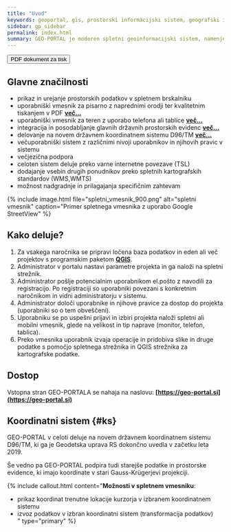 ```yaml
---
title: "Uvod"
keywords: geoportal, gis, prostorski informacijski sistem, geografski informacijski sistem, značilnosti, koordinatni sistem, postopek, dostop
sidebar: gp_sidebar
permalink: index.html
summary: GEO-PORTAL je moderen spletni geoinformacijski sistem, namenjen podjetjem, javnim ustanovam in drugim organizacijam, za delo s prostorskimi podatki v pisarni in na terenu.
---
```

<a target="_blank" rel="noopener" class="noCrossRef" href="/pdf/predstavitev.pdf"><button type="button" class="btn btn-default" aria-label="Left Align"><span class="glyphicon glyphicon-download-alt" aria-hidden="true"></span> PDF dokument za tisk</button></a>
## Glavne značilnosti

- prikaz in urejanje prostorskih podatkov v spletnem brskalniku
- uporabniški vmesnik za pisarno z naprednimi orodji ter kvalitetnim tiskanjem v PDF **[več...](sklopi.html#2-spletni-vmesnik)**
- uporabniški vmesnik za teren z uporabo telefona ali tablice **[več...](sklopi.html#3-mobilni-vmesnik)**
- integracija in posodabljanje glavnih državnih prostorskih evidenc **[več...](podatki.html)**
- delovanje na novem državnem koordinatnem sistemu D96/TM **[več...](#ks)**
- večuporabniški sistem z različnimi nivoji uporabnikov in njihovih pravic v sistemu
- večjezična podpora
- celoten sistem deluje preko varne internetne povezave (TSL)
- dodajanje vsebin drugih ponudnikov preko spletnih kartografskih standardov (WMS,WMTS)
- možnost nadgradnje in prilagajanja specifičnim zahtevam

{% include image.html file="spletni_vmesnik_900.png" alt="spletni vmesnik" caption="Primer spletnega vmesnika z uporabo Google StreetView" %}

## Kako deluje?

1. Za vsakega naročnika se pripravi ločena baza podatkov in eden ali več projektov s programskim paketom <a href="#" data-toggle="tooltip" data-original-title="{{site.data.glossary.qgis}}">**QGIS**</a>.
1. Administrator v portalu nastavi parametre projekta in ga naloži na spletni strežnik.
1. Administrator pošlje potencialnim uporabnikom el.pošto z navodili za registracijo. Po registraciji so uporabniki povezani s konkretnim naročnikom in vidni administratorju v sistemu. 
1. Administrator določi uporabnike in njihove pravice za dostop do projekta (uporabniki so o tem obveščeni).
1. Uporabniku se po uspešni prijavi in izbiri projekta naloži spletni ali mobilni vmesnik, glede na velikost in tip naprave (monitor, telefon, tablica).
1. Preko vmesnika uporabnik izvaja operacije in pridobiva slike in druge podatke s pomočjo spletnega strežnika in QGIS strežnika za kartografske podatke.

## Dostop

Vstopna stran GEO-PORTALA se nahaja na naslovu: **[https://geo-portal.si](https://geo-portal.si)**

## Koordinatni sistem {#ks}

GEO-PORTAL v celoti deluje na novem državnem koordinatnem sistemu D96/TM, ki ga je Geodetska uprava RS dokončno uvedla v začetku
leta 2019. 

Še vedno pa GEO-PORTAL podpira tudi starejše podatke in prostorske evidence, ki imajo koordinate v stari Gauss-Krügerjevi projekciji.

{% include callout.html content="**Možnosti v spletnem vmesniku**:<br/>
- prikaz koordinat trenutne lokacije kurzorja v izbranem koordinatnem sistemu<br/>
- izvoz podatkov v izbran koordinatni sistem (transformacija podatkov)<br/>
" type="primary" %} 